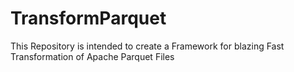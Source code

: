 # TransformParquet
This Repository is intended to create a Framework for blazing Fast Transformation of Apache Parquet Files
